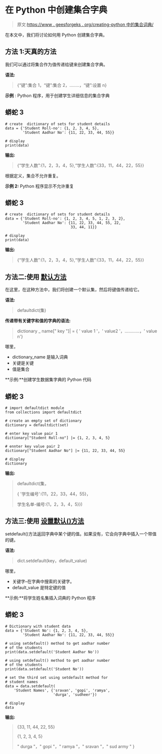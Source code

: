 # 在 Python 中创建集合字典

> 原文:[https://www . geesforgeks . org/creating-python 中的集合词典/](https://www.geeksforgeeks.org/creating-dictionary-of-sets-in-python/)

在本文中，我们将讨论如何用 Python 创建集合字典。

## 方法 1:天真的方法

我们可以通过将集合作为值传递给键来创建集合字典。

**语法:**

> {“键”:集合 1，“键”:集合 2，……..，“键”:设置 n}

**示例** : Python 程序，用于创建学生详细信息的集合字典

## 蟒蛇 3

```
# create  dictionary of sets for student details
data = {'Student Roll-no': {1, 2, 3, 4, 5},
        'Student Aadhar No': {11, 22, 33, 44, 55}}

# display
print(data)
```

**输出:**

> {“学生人数”:{1，2，3，4，5},“学生人数”:{33，11，44，22，55}}

根据定义，集合不允许重复。

**示例 2:** Python 程序显示不允许重复

## 蟒蛇 3

```
# create  dictionary of sets for student details
data = {'Student Roll-no': {1, 2, 3, 4, 5, 1, 2, 3, 2},
        'Student Aadhar No': {11, 22, 33, 44, 55, 22,
                              33, 44, 11}}

# display
print(data)
```

**输出:**

> {“学生人数”:{1，2，3，4，5},“学生人数”:{33，11，44，22，55}}

## **方法二:使用** [**默认方法**](https://www.geeksforgeeks.org/defaultdict-in-python/)

在这里，在这种方法中，我们将创建一个默认集，然后将键值传递给它。

**语法:**

> defaultdict(集)

**传递带有关键字和值的字典的语法:**

> dictionary _ name[" key "]| = { ' value 1 '，' value2 '，…………，' value n'}

哪里，

*   dictionary_name 是输入词典
*   关键是关键
*   值是集合

**示例:**创建学生数据集字典的 Python 代码

## 蟒蛇 3

```
# import defaultdict module
from collections import defaultdict

# create an empty set of dictionary
dictionary = defaultdict(set)

# enter key value pair 1
dictionary["Student Roll-no"] |= {1, 2, 3, 4, 5}

# ennter key value pair 2
dictionary["Student Aadhar No"] |= {11, 22, 33, 44, 55}

# display
dictionary
```

**输出:**

> defaultdict(集，
> 
> { '学生编号':{11，22，33，44，55}，
> 
> 学生名单-编号:{1，2，3，4，5}})

## **方法三:使用** [**设置默认()方法**](https://www.geeksforgeeks.org/python-dictionary-setdefault-method/)

setdefault()方法返回字典中某个键的值。如果没有，它会向字典中插入一个带值的键。

**语法:**

> dict.setdefault(key，default_value)

哪里，

*   关键字–在字典中搜索的关键字。
*   default_value 是特定键的值

**示例:**将学生姓名集插入词典的 Python 程序

## 蟒蛇 3

```
# Dictionary with student data
data = {'Student No': {1, 2, 3, 4, 5},
        'Student Aadhar No': {11, 22, 33, 44, 55}}

# using setdefault() method to get aadhar number
# of the students
print(data.setdefault('Student Aadhar No'))

# using setdefault() method to get aadhar number
# of the students
print(data.setdefault('Student No'))

# set the third set using setdefault method for 
# student names
data = data.setdefault(
    'Student Names', {'sravan', 'gopi', 'ramya',
                      'durga', 'sudheer'})

# display
data
```

**输出:**

> {33, 11, 44, 22, 55}
> 
> {1, 2, 3, 4, 5}
> 
> " durga "，" gopi "，" ramya "，" sravan "，" sud army " }